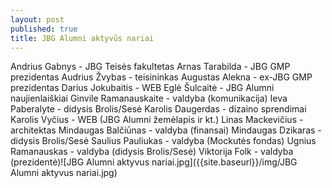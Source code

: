 ```yaml
---
layout: post
published: true
title: JBG Alumni aktyvūs nariai
---
```


Andrius Gabnys - JBG Teisės fakultetas 
Arnas Tarabilda - JBG GMP prezidentas
Audrius Žvybas - teisininkas 
Augustas Alekna - ex-JBG GMP prezidentas
Darius Jokubaitis - WEB
Eglė Šulcaitė - JBG Alumni naujienlaiškiai
Ginvile Ramanauskaite - valdyba (komunikacija)
Ieva Paberalyte - didysis Brolis/Sesė
Karolis Daugerdas - dizaino sprendimai 
Karolis Vyčius - WEB (JBG Alumni žemėlapis ir kt.)
Linas Mackevičius - architektas 
Mindaugas Balčiūnas - valdyba (finansai)
Mindaugas Dzikaras - didysis Brolis/Sesė
Saulius Pauliukas - valdyba (Mockutės fondas)
Ugnius Ramanauskas - valdyba (didysis Brolis/Sesė)
Viktorija Folk - valdyba (prezidentė)![JBG Alumni aktyvus nariai.jpg]({{site.baseurl}}/img/JBG Alumni aktyvus nariai.jpg)
